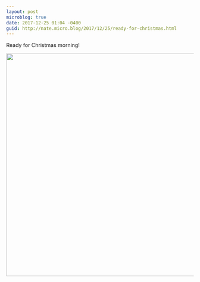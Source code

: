 ```yaml
---
layout: post
microblog: true
date: 2017-12-25 01:04 -0400
guid: http://nate.micro.blog/2017/12/25/ready-for-christmas.html
---
```

Ready for Christmas morning!


<img src="http://nate.micro.blog/uploads/2017/bbd3ba3464.jpg" width="600" height="599" />
